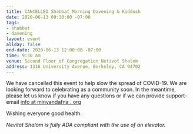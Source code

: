 ```yaml
---
title: CANCELLED Shabbat Morning Davening & Kiddush
date: 2020-06-13 09:30:00 -07:00
tags:
- shabbat
- davening
layout: event
allday: false
end-date: 2020-06-13 12:00:00 -07:00
time: 9:30 am
venue: Second Floor of Congregation Netivot Shalom
address: 1316 University Avenue, Berkeley, CA 94702
---
```


We have cancelled this event to help slow the spread of COVID-19. We are looking forward to celebrating as a community soon.
In the meantime, please let us know if you have any questions or if we can provide support- email [info at minyandafna . org](mailto:info@minyandafna.org)

Wishing everyone good health.

_Nevitot Shalom is fully ADA compliant with the use of an elevator._
